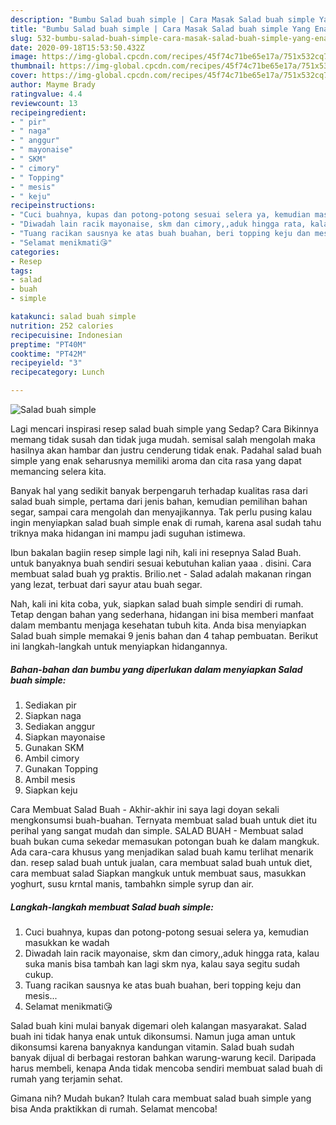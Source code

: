 ```yaml
---
description: "Bumbu Salad buah simple | Cara Masak Salad buah simple Yang Enak dan Simpel"
title: "Bumbu Salad buah simple | Cara Masak Salad buah simple Yang Enak dan Simpel"
slug: 532-bumbu-salad-buah-simple-cara-masak-salad-buah-simple-yang-enak-dan-simpel
date: 2020-09-18T15:53:50.432Z
image: https://img-global.cpcdn.com/recipes/45f74c71be65e17a/751x532cq70/salad-buah-simple-foto-resep-utama.jpg
thumbnail: https://img-global.cpcdn.com/recipes/45f74c71be65e17a/751x532cq70/salad-buah-simple-foto-resep-utama.jpg
cover: https://img-global.cpcdn.com/recipes/45f74c71be65e17a/751x532cq70/salad-buah-simple-foto-resep-utama.jpg
author: Mayme Brady
ratingvalue: 4.4
reviewcount: 13
recipeingredient:
- " pir"
- " naga"
- " anggur"
- " mayonaise"
- " SKM"
- " cimory"
- " Topping"
- " mesis"
- " keju"
recipeinstructions:
- "Cuci buahnya, kupas dan potong-potong sesuai selera ya, kemudian masukkan ke wadah"
- "Diwadah lain racik mayonaise, skm dan cimory,,aduk hingga rata, kalau suka manis bisa tambah kan lagi skm nya, kalau saya segitu sudah cukup."
- "Tuang racikan sausnya ke atas buah buahan, beri topping keju dan mesis..."
- "Selamat menikmati😘"
categories:
- Resep
tags:
- salad
- buah
- simple

katakunci: salad buah simple 
nutrition: 252 calories
recipecuisine: Indonesian
preptime: "PT40M"
cooktime: "PT42M"
recipeyield: "3"
recipecategory: Lunch

---
```



![Salad buah simple](https://img-global.cpcdn.com/recipes/45f74c71be65e17a/751x532cq70/salad-buah-simple-foto-resep-utama.jpg)

Lagi mencari inspirasi resep salad buah simple yang Sedap? Cara Bikinnya memang tidak susah dan tidak juga mudah. semisal salah mengolah maka hasilnya akan hambar dan justru cenderung tidak enak. Padahal salad buah simple yang enak seharusnya memiliki aroma dan cita rasa yang dapat memancing selera kita.

Banyak hal yang sedikit banyak berpengaruh terhadap kualitas rasa dari salad buah simple, pertama dari jenis bahan, kemudian pemilihan bahan segar, sampai cara mengolah dan menyajikannya. Tak perlu pusing kalau ingin menyiapkan salad buah simple enak di rumah, karena asal sudah tahu triknya maka hidangan ini mampu jadi suguhan istimewa.

Ibun bakalan bagiin resep simple lagi nih, kali ini resepnya Salad Buah. untuk banyaknya buah sendiri sesuai kebutuhan kalian yaaa . disini. Cara membuat salad buah yg praktis. Brilio.net - Salad adalah makanan ringan yang lezat, terbuat dari sayur atau buah segar.


Nah, kali ini kita coba, yuk, siapkan salad buah simple sendiri di rumah. Tetap dengan bahan yang sederhana, hidangan ini bisa memberi manfaat dalam membantu menjaga kesehatan tubuh kita. Anda bisa menyiapkan Salad buah simple memakai 9 jenis bahan dan 4 tahap pembuatan. Berikut ini langkah-langkah untuk menyiapkan hidangannya.

<!--inarticleads1-->

##### Bahan-bahan dan bumbu yang diperlukan dalam menyiapkan Salad buah simple:

1. Sediakan  pir
1. Siapkan  naga
1. Sediakan  anggur
1. Siapkan  mayonaise
1. Gunakan  SKM
1. Ambil  cimory
1. Gunakan  Topping
1. Ambil  mesis
1. Siapkan  keju


Cara Membuat Salad Buah - Akhir-akhir ini saya lagi doyan sekali mengkonsumsi buah-buahan. Ternyata membuat salad buah untuk diet itu perihal yang sangat mudah dan simple. SALAD BUAH - Membuat salad buah bukan cuma sekedar memasukan potongan buah ke dalam mangkuk. Ada cara-cara khusus yang menjadikan salad buah kamu terlihat menarik dan. resep salad buah untuk jualan, cara membuat salad buah untuk diet, cara membuat salad Siapkan mangkuk untuk membuat saus, masukkan yoghurt, susu krntal manis, tambahkn simple syrup dan air. 

<!--inarticleads2-->

##### Langkah-langkah membuat Salad buah simple:

1. Cuci buahnya, kupas dan potong-potong sesuai selera ya, kemudian masukkan ke wadah
1. Diwadah lain racik mayonaise, skm dan cimory,,aduk hingga rata, kalau suka manis bisa tambah kan lagi skm nya, kalau saya segitu sudah cukup.
1. Tuang racikan sausnya ke atas buah buahan, beri topping keju dan mesis...
1. Selamat menikmati😘


Salad buah kini mulai banyak digemari oleh kalangan masyarakat. Salad buah ini tidak hanya enak untuk dikonsumsi. Namun juga aman untuk dikonsumsi karena banyaknya kandungan vitamin. Salad buah sudah banyak dijual di berbagai restoran bahkan warung-warung kecil. Daripada harus membeli, kenapa Anda tidak mencoba sendiri membuat salad buah di rumah yang terjamin sehat. 

Gimana nih? Mudah bukan? Itulah cara membuat salad buah simple yang bisa Anda praktikkan di rumah. Selamat mencoba!
